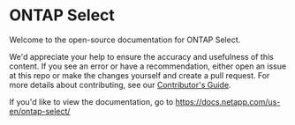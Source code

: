 # ONTAP Select

Welcome to the open-source documentation for ONTAP Select. 

We'd appreciate your help to ensure the accuracy and usefulness of this content. If you see an error or have a recommendation, either open an issue at this repo or make the changes yourself and create a pull request. For more details about contributing, see our [Contributor's Guide](https://docs.netapp.com/us-en/contribute/).

If you'd like to view the documentation, go to https://docs.netapp.com/us-en/ontap-select/
